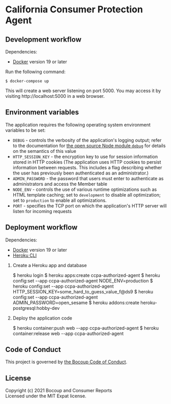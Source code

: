 # California Consumer Protection Agent

## Development workflow

Dependencies:

- [Docker](https://www.docker.com/) version 19 or later

Run the following command:

    $ docker-compose up

This will create a web server listening on port 5000. You may access it by
visiting http://localhost:5000 in a web browser.

## Environment variables

The application requires the following operating system environment variables
to be set:

- `DEBUG` - controls the verbosity of the application's logging output; refer
  to the documentation for [the open source Node module
  `debug`](https://www.npmjs.com/package/debug) for details on the semantics of
  this value
- `HTTP_SESSION_KEY` - the encryption key to use for session information stored
  in HTTP cookies (The application uses HTTP cookies to persist information
  between requests. This includes a flag describing whether the user has
  previously been authenticated as an administrator.)
- `ADMIN_PASSWORD` - the password that users must enter to authenticate as
  administrators and access the Member table
- `NODE_ENV` - controls the use of various runtime optimizations such as HTML
  template caching; set to `development` to disable all optimization; set to
  `production` to enable all optimizations.
- `PORT` - specifies the TCP port on which the application's HTTP server will
  listen for incoming requests

## Deployment workflow

Dependencies:

- [Docker](https://www.docker.com/) version 19 or later
- [Heroku CLI](https://devcenter.heroku.com/categories/command-line)

1. Create a Heroku app and database

    $ heroku login
    $ heroku apps:create ccpa-authorized-agent
    $ heroku config:set --app ccpa-authorized-agent NODE_ENV=production
    $ heroku config:set --app ccpa-authorized-agent HTTP_SESSION_KEY=some_hard_to_guess_value_f@ds9
    $ heroku config:set --app ccpa-authorized-agent ADMIN_PASSWORD=open_sesame
    $ heroku addons:create heroku-postgresql:hobby-dev

2. Deploy the application code

    $ heroku container:push web --app ccpa-authorized-agent
    $ heroku container:release web --app ccpa-authorized-agent

## Code of Conduct

This project is governed by [the Bocoup Code of
Conduct](https://bocoup.com/code-of-conduct).

## License

Copyright (c) 2021 Bocoup and Consumer Reports  
Licensed under the MIT Expat license.
